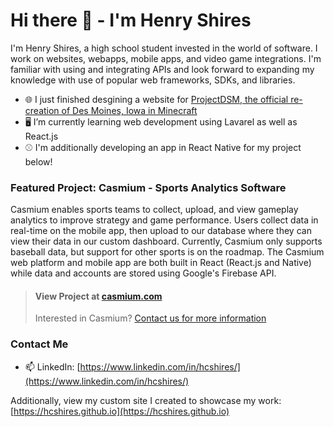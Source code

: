 # Hi there 👋 - I'm Henry Shires

I'm Henry Shires, a high school student invested in the world of software. I work on websites, webapps, mobile apps, and video game integrations. I'm familiar with using and integrating APIs and look forward to expanding my knowledge with use of popular web frameworks, SDKs, and libraries.

- 🌐 I just finished desgining a website for [ProjectDSM, the official re-creation of Des Moines, Iowa in Minecraft](https://projectdsm.org)
- 🖥️ I’m currently learning web development using Lavarel as well as React.js
- :baseball: I'm additionally developing an app in React Native for my project below!

### Featured Project: Casmium - Sports Analytics Software

Casmium enables sports teams to collect, upload, and view gameplay analytics to improve strategy and game performance. Users collect data in real-time on the mobile app, then upload to our database where they can view their data in our custom dashboard. Currently, Casmium only supports baseball data, but support for other sports is on the roadmap. The Casmium web platform and mobile app are both built in React (React.js and Native) while data and accounts are stored using Google's Firebase API.

>#### View Project at [casmium.com](https://casmium.com)
>Interested in Casmium? [Contact us for more information](mailto:support@casmium.com)

### Contact Me
- 📫 LinkedIn: [https://www.linkedin.com/in/hcshires/](https://www.linkedin.com/in/hcshires/)

Additionally, view my custom site I created to showcase my work: [https://hcshires.github.io](https://hcshires.github.io)

